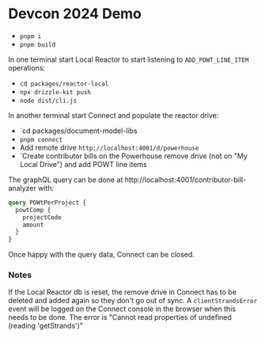 # Devcon 2024 Demo

- `pnpm i`
- `pnpm build`

In one terminal start Local Reactor to start listening to `ADD_POWT_LINE_ITEM` operations:

- `cd packages/reactor-local`
- `npx drizzle-kit push`
- `node dist/cli.js`

In another terminal start Connect and populate the reactor drive:

- `cd packages/document-model-libs
- `pnpm connect`
- Add remote drive `http://localhost:4001/d/powerhouse`
- `Create contributor bills on the Powerhouse remove drive (not on "My Local Drive") and add POWT line items

The graphQL query can be done at http://localhost:4001/contributor-bill-analyzer with:

```graphql
query POWtPerProject {
  powtComp {
    projectCode
    amount
  }
}
```

Once happy with the query data, Connect can be closed.

### Notes

If the Local Reactor db is reset, the remove drive in Connect has to be deleted and added again so they don't go out of sync.
A `clientStrandsError` event will be logged on the Connect console in the browser when this needs to be done.
The error is "Cannot read properties of undefined (reading 'getStrands')"
